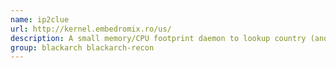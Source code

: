 ```yaml
---
name: ip2clue
url: http://kernel.embedromix.ro/us/
description: A small memory/CPU footprint daemon to lookup country (and other info) based on IP (v4 and v6).
group: blackarch blackarch-recon
---
```

